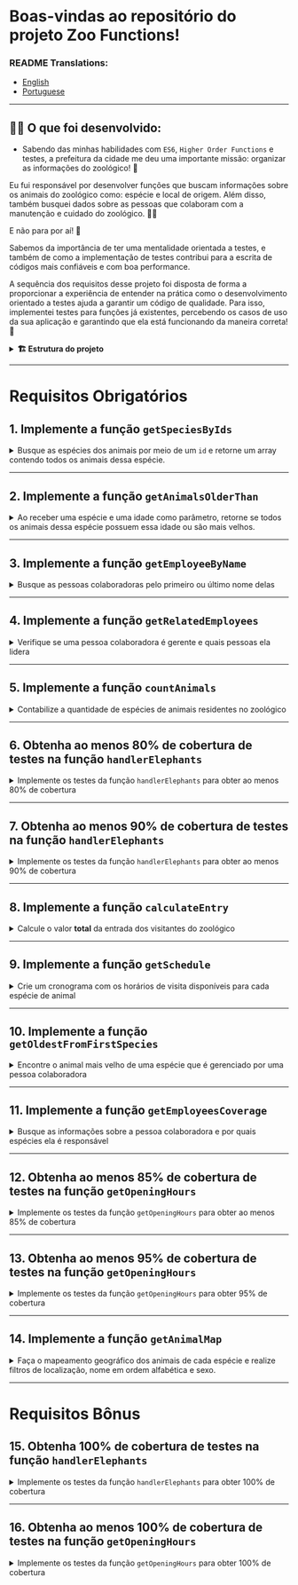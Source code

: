 
# Boas-vindas ao repositório do projeto Zoo Functions!

### README Translations:
* [English](/README.en.md)
* [Portuguese](/README.md)

---

## 👨‍💻 O que foi desenvolvido:

  -  Sabendo das minhas habilidades com `ES6`, `Higher Order Functions` e testes, a prefeitura da cidade me deu uma importante missão: organizar as informações do zoológico! 🐘
  
  Eu fui responsável por desenvolver funções que buscam informações sobre os animais do zoológico como: espécie e local de origem. Além disso, também busquei dados sobre as pessoas que colaboram com a manutenção e cuidado do zoológico. 🧑‍🌾

  E não para por aí! 🤩

  Sabemos da importância de ter uma mentalidade orientada a testes, e também de como a implementação de testes contribui para a escrita de códigos mais confiáveis e com boa performance. 
  
  A sequência dos requisitos desse projeto foi disposta de forma a proporcionar a experiência de entender na prática como o desenvolvimento orientado a testes ajuda a garantir um código de qualidade. Para isso, implementei testes para funções já existentes, percebendo os casos de uso da sua aplicação e garantindo que ela está funcionando da maneira correta! 🚀 

<details>
<summary><strong>🏗  Estrutura do projeto </strong></summary><br />

Na pasta raiz do projeto, temos as pastas `src`, `test`, `evaluator` e `data`.

A pasta `src` é composta por arquivos referentes a cada uma das funções que implementadas, a pasta `data` contém o arquivo `zoo_data.js`, que armazena os dados utilizados para retornar as informações sobre o zoológico.

Este projeto possui também alguns requisitos para a implementação de testes. A pasta `test`, contém os arquivos em que foram implementados os testes unitários correspondentes a cada função, o nome do arquivo é o nome da função alvo acrescido do sufixo `.test.js`.

**Por exemplo:** o arquivo `src/getOpeningHours.js` conterá a implementação da função `getOpeningHours` e o arquivo `test/getOpeningHours.test.js` contem os testes que desenvolvi referentes a ela.

A pasta `evaluator` possui os testes automatizados que avaliam o projeto.

<details>
  <summary>
    O arquivo <code>zoo_data.js</code> contém um <strong>objeto</strong> no seguinte formato:
  </summary> <br />

```javascript
{
	species: [
    {
      id: lionId,
      name: 'lions',
      popularity: 4,
      location: 'NE',
      availability: ['Tuesday', 'Thursday', 'Saturday', 'Sunday'],
      residents: [
        {
          name: 'Zena',
          sex: 'female',
          age: 12,
        }
      ],
    }
  ],
  employees: [
    {
      id: 'c5b83cb3-a451-49e2-ac45-ff3f54fbe7e1',
      firstName: 'Nigel',
      lastName: 'Nelson',
      managers: [burlId, olaId],
      responsibleFor: [lionId, tigersId],
    }
  ],
  hours: {
    Tuesday: { open: 8, close: 6 },
    Wednesday: { open: 8, close: 6 },
    Thursday: { open: 10, close: 8 },
    Friday: { open: 10, close: 8 },
    Saturday: { open: 8, close: 10 },
    Sunday: { open: 8, close: 8 },
    Monday: { open: 0, close: 0 },
  },
  prices: {
    adult: 49.99,
    senior: 24.99,
    child: 20.99,
  },
}
```

<details>
  <summary>
  O array <code>species</code> guarda as informações de cada espécie do zoológico
  </summary> <br />

  | Chave | Descrição |
  | ------------ | ----------|
  | `id`         | é o identificador da espécie |
  | `name`       | é o nome da espécie, por exemplo, `lions` |
  | `popularity` | é o popularidade daquela espécie |
  | `location`   | é a região que a espécie do animal veio, pode ter os seguintes valores: <br> - `NE`: nordeste; <br> - `NW`: noroeste; <br> - `SE`: sudeste; <br> - `SW`: sudoeste. |
  | `availability` | é a disponibilidade de visitação dos animais dessa espécie |
  | `residents`    | são as informações dos animais daquela espécie que residem no zoológico, onde: <br> - `name`: é o nome do animal, por exemplo `'Zena'`; <br> - `sex`: é o sexo do animal, por exemplo: `'female'` (fêmea); <br> - `age`: é a idade do animal. |

</details>

<details>
  <summary>
  O array <code>employees</code> é onde ficam as informações de cada pessoa colaboradora
  </summary> <br />

  | Chave | Descrição |
  | ----------- | ------ |
  | `id`        | é o identificador dessa pessoa |
  | `firstName` | é o primeiro nome dessa pessoa |
  | `lastName` | é o último nome dessa pessoa |
  | `managers` | são os `ids` das lideranças dessa pessoa |
  | `responsibleFor` | são os `ids` das espécies que essa pessoa é responsável |

</details>

<details>
  <summary>
  O objeto <code>hours</code> guarda as informações sobre o horários de funcionamento do zoológico
  </summary> <br />

  | Chave | Descrição|
  | ------ | ------ |
  | `Tuesday`<br> `Wednesday`<br> `Thursday`<br> `Friday`<br> `Saturday`<br> `Sunday`<br> `Monday` | são os dias da semana: <br> - `open`: é o horário que o zoológico abre; <br> - `close`: é o horário que o zoológico fecha. |

</details>

<details>
  <summary>
    O objeto <code>prices</code> é responsável por guardar as informações sobre o valor da entrada do zoológico
  </summary> <br />

  | Chave | Descrição |
  | -------- | ------ |
  | `adult`  | é o preço para adultos |
  | `senior` | é o preço para idosos |
  | `child`  | é o preço para crianças |

</details>

</details>

<br />
	
</details>

---

# Requisitos Obrigatórios

## 1. Implemente a função `getSpeciesByIds`

<details>
  <summary>
  Busque as espécies dos animais por meio de um <code>id</code> e retorne um array contendo todos os animais dessa espécie.
  </summary> <br />

- Faça com que a função `getSpeciesByIds` possa receber vários parâmetros;

- Retorne um array vazio se a função não receber um `id`;

- Retorne as seguintes informações do arquivo `data`:

  - Se a função receber apenas um `id`, retorne a espécie do animal referente a este `id`;

  - Se a função receber vários `ids`, retorne todas as espécies referente a esses `ids`.

**O que será testado:**

- Caso receba nenhum parâmetro, é necessário retornar um array vazio;

- Ao receber como parâmetro um único `id`, retorna um array com a espécie referente a esse `id`;

- Ao receber mais de um `id`, retorna um array com as espécies referentes aos `ids`.

</details>

---

## 2. Implemente a função `getAnimalsOlderThan`

<details>
  <summary>
  Ao receber uma espécie e uma idade como parâmetro, retorne se todos os animais dessa espécie possuem essa idade ou são mais velhos.
  </summary> <br />

- Verifique se todos os animais da espécie passada como parâmetro possuem a idade mínima:
  - Os animais devem ter essa idade ou serem mais velhos.

- Retorne um valor booleano.

**O que será testado:**

- Ao passar o nome de uma espécie e uma idade, testa se todos os animais desta espécie possuem a idade mínima especificada.

</details>

---

## 3. Implemente a função `getEmployeeByName`

<details>
  <summary>
    Busque as pessoas colaboradoras pelo primeiro ou último nome delas
  </summary> <br />

- Retorne um objeto vazio caso a função não receba parâmetros;

- Retorne as informações da pessoa colaboradora caso o parâmetro seja igual ao nome **ou** igual ao último nome no seguinte formato:

```javascript
  {
    id: 'c5b83cb3-a451-49e2-ac45-ff3f54fbe7e1',
    firstName: 'Nigel',
    lastName: 'Nelson',
    managers: ['0e7b460e-acf4-4e17-bcb3-ee472265db83', 'fdb2543b-5662-46a7-badc-93d960fdc0a8'],
    responsibleFor: ['0938aa23-f153-4937-9f88-4858b24d6bce', 'e8481c1d-42ea-4610-8e11-1752cfc05a46'],
  }
```

**O que será testado:**

- Sem parâmetros, deve retornar um objeto vazio;

- Quando informado o primeiro nome da pessoa colaboradora, deve retornar o objeto da pessoa colaboradora;

- Quando informado o último nome da pessoa colaboradora, deve retornar o objeto da pessoa colaboradora;
	

</details>

---

## 4. Implemente a função `getRelatedEmployees`

<details>
  <summary>
    Verifique se uma pessoa colaboradora é gerente e quais pessoas ela lidera
  </summary> <br />

Considerando a boa prática de dividir o código em partes menores, o arquivo terá duas funções:

1. `isManager` que será responsável por verificar se uma pessoa colaboradora é gerente:
    - Retorne `true` se o `id` passado for de uma pessoa gerente;
    - Retorne `false` se o `id` passado não for de uma pessoa gerente.

2. `getRelatedEmployees` que retorna as pessoas lideradas pela gerência:
      - Utilize a função `isManager` para verificar se a pessoa é gerente ou não e faça as seguintes verificações:

        - Caso a pessoa seja gerente, retorne um array contendo nome e sobrenome das pessoas colaboradoras gerenciadas por essa pessoa.

        Exemplo de output:

        ```javascript

        [ 'Burl Bethea', 'Ola Orloff', 'Emery Elser' ];

        ```

        - Caso a pessoa não seja gerente, dispare um erro com a mensagem: **'O id inserido não é de uma pessoa colaboradora gerente!'**.
  
        Para lançar o erro, você vai utilizar a função construtora **Error** da biblioteca padrão do JavaScript.

        Exemplo:

        ```javascript

        throw  new  Error('O id inserido não é de uma pessoa colaboradora gerente!');

        ```

        Você pode ler mais sobre a [função construtora **Error**, neste link.](https://developer.mozilla.org/pt-BR/docs/Web/JavaScript/Reference/Global_Objects/Error)

  **O que será testado:**

  - Retorna `true` se o `id` passado for de uma pessoa gerente;

  - Retorna `false` se o `id` passado não for de uma pessoa gerente;

  - Se o `id` passado for da pessoa gerente, retorna um array contendo nome e sobrenome das pessoas colaboradoras que ela é responsável;

  - Se o `id` passado **não** for da pessoa gerente, dispara um erro com a mensagem: `'O id inserido não é de uma pessoa colaboradora gerente!'`.

</details>

---

## 5. Implemente a função `countAnimals`

<details>
  <summary>
    Contabilize a quantidade de espécies de animais residentes no zoológico
  </summary> <br />

A função `countAnimals` é responsável por contar a quantidade e animais que residem no zoológico.
  
- Retorne a quantidade de animais residentes por espécie, caso a função não receba parâmetro. O retorno deverá ser um objeto cujo o nome de cada espécie é a chave e o total de animais (residentes) dessa espécie é o valor. Por exemplo:

```javascript
  {
    lions: 4,
    // [...]
  }
```

- Retorne a quantidade de animais residentes no zoológico da espécie passada por parâmetro. Por exemplo:

  - ao receber o argumento `{ specie: 'penguins' }`, retorna apenas a quantidade (número) de pinguins que residem no zoológico;

  - ao passar o argumento `{ specie: 'giraffes', sex: 'female' }`, retorna apenas a quantidade (número) de girafas fêmeas que residem no zoológico.

**O que será testado:**

- Sem parâmetros, retorna todas as espécies e a quantidade de residentes de cada uma;

- Recebendo como parâmetro um objeto com a chave `specie`, retorna a quantidade de animais daquela espécie;

- Recebendo como parâmetro um objeto com a chave `specie` e `sex`, retorna a quantidade de animais daquela espécie, no sexo selecionado.

</details>

---

## 6. Obtenha ao menos 80% de cobertura de testes na função `handlerElephants`

<details>
  <summary>
    Implemente os testes da função <code>handlerElephants</code> para obter ao menos 80% de cobertura
  </summary> <br />

Essa função retorna informações referentes aos elefantes conforme o argumento passado:

| Argumento | Informação |
| --------- | ---------- |
| `count` | retorna a quantidade de elefantes |
| `names` | retorna um array com a relação dos nomes de todos os elefantes |
| `averageAge` | retorna a média de idade dos elefantes |
| `location` | retorna a localização dos elefantes dentro do Zoológico |
| `popularity` | retorna a popularidade dos elefantes |
| `availability` | retorna um array com a relação de dias em que é possível visitar os elefantes |

> **De olho na dica 👀:** Antes de começar a escrever os testes, leia a função `handlerElephants` e procure entendê-la linha a linha

- Implemente os testes nos arquivos da pasta `test` que está na raiz do projeto;

- A função `handlerElephants` já está implementada, sendo necessário apenas criar os testes;

- A função é case sensitive;

- Use o comando `npm test handlerElephants` para verificar se seus testes estão passando;

- Use o comando `npm run test:coverage` para testar a cobertura.

**A cobertura irá checar apenas as funções destacadas e não toda a aplicação!**

⚠️ **Atenção:** não altere a estrutura já implementada nos arquivos de testes, apenas adicione os testes dentro do bloco `describe`.

<details>
  <summary>
    💡 <strong> Dicas do que você pode testar:</strong>
  </summary> <br />

⚠️ **Atenção:** Os tópicos abaixo são apenas sugestões, sinta-se livre para testar o que achar necessário desde que a cobertura da função atinja ao menos 80%

- Para o argumento `count` deve retornar o número inteiro `4`;

- Para o argumento `names` deve retornar um array de nomes que possui o nome `Jefferson`;

- Para o argumento `averageAge` deve retornar um número próximo a `10.5`;

</details>

</details>

---

## 7. Obtenha ao menos 90% de cobertura de testes na função `handlerElephants`

<details>
  <summary>
    Implemente os testes da função <code>handlerElephants</code> para obter ao menos 90% de cobertura
  </summary> <br />

Essa função retorna informações referentes aos elefantes conforme o argumento passado:

| Argumento | Informação |
| --------- | ---------- |
| `count` | retorna a quantidade de elefantes |
| `names` | retorna um array com a relação dos nomes de todos os elefantes |
| `averageAge` | retorna a média de idade dos elefantes |
| `location` | retorna a localização dos elefantes dentro do Zoológico |
| `popularity` | retorna a popularidade dos elefantes |
| `availability` | retorna um array com a relação de dias em que é possível visitar os elefantes |

- A função é case sensitive;

- Use o comando `npm test handlerElephants` para verificar se seus testes estão passando;

- Use o comando `npm run test:coverage` para testar a cobertura.

⚠️ **Atenção:** não altere a estrutura já implementada nos arquivos de testes, apenas adicione os testes dentro do bloco `describe`.

<details>
  <summary>
    💡 <strong> Dicas do que você pode testar:</strong>
  </summary> <br />

⚠️ **Atenção:** Os tópicos abaixo são apenas sugestões, sinta-se livre para testar o que achar necessário desde que a cobertura da função atinja ao menos 90%.

- Para o argumento `count` deve retornar o número inteiro `4`;

- Para o argumento `names` deve retornar um array de nomes que possui o nome `Jefferson`;

- Para o argumento `averageAge` deve retornar um número próximo a `10.5`;

- Para o argumento `location` deve retornar a string `NW`;

- Para o argumento `popularity` deve retornar um número igual ou maior a 5;

- Para o argumento `availability` deve retornar um array de dias da semana que não contém `Monday`;

- Não passando argumentos a função deve retornar `undefined`;

</details>

</details>

---

## 8. Implemente a função `calculateEntry`

<details>
  <summary>
    Calcule o valor <strong>total</strong> da entrada dos visitantes do zoológico
  </summary> <br />

O valor das entradas do zoológico é calculado a partir da faixa etária, onde:

  - `child`: são pessoas **menores** de 18 anos;

  - `adult`: são pessoas com idade **maior ou igual** a 18 anos **e menor** que 50 anos;

  - `senior`: são pessoas com idade **maior ou igual** a 50 anos.

Considerando a boa prática de dividir o código em partes menores, o arquivo terá duas funções, chamadas de `countEntrants` e `calculateEntry`. 

As duas funções recebem um array no seguinte formato:

```javascript
const entrants = [
	{ name:  'Lara Carvalho', age:  5 },
	{ name:  'Frederico Moreira', age:  5 },
	{ name:  'Pedro Henrique Carvalho', age:  5 },
	{ name:  'Maria Costa', age:  18 },
	{ name:  'Núbia Souza', age:  18 },
	{ name:  'Carlos Nogueira', age:  50 },
];
```

1. `countEntrants` será responsável por calcular a quantidade de visitantes por faixa etária: 

  Ela recebe um array e deve retornar um **objeto**. Para isso:

  - Realize a soma da quantidade de visitantes por faixa etária;

  - Retorne um objeto em um formato como esse: `{ child: 3, adult: 2, senior: 1 }`.

2. `calculateEntry` será responsável por somar o valor da entrada das pessoas no zoológico:

  Ela recebe um array e deve retornar a soma **total** dos valores do ingresso. Para isso:

  - Retorne `0` se nenhum parâmetro for passado ou seja um array vazio;

  - Utilize a função `countEntrants` para ter a quantidade total de pessoas por faixa etária;

  - Realize a soma dos valores dos ingressos por faixa etária. Seu retorno deve ser parecido com esse: `187.94`.

> **De olho na dica 👀:** O valor a ser cobrado pela faixa de idades também consta no arquivo de dados.

**Exemplo de uso da função `calculateEntry`:**

```javascript
calculateEntry(entrants);
```

**Saída:**

```javascript
187.94
```

**O que será testado:**

Na função `countEntrants`:

  - Ao receber um array de visitantes, retorna um objeto com a contagem.

Na função `calculateEntry`:

  - Retorna 0 se nenhum argumento for passado;

  - Retorna 0 se um objeto vazio for passado;

  - Ao receber um array de pessoas com 3 crianças, 2 pessoas adultas e 1 pessoa mais velha retorna o valor correto;

  - Ao receber um array com 1 pessoa adulta retorna o valor correto;

  - Ao receber um array com 1 pessoa mais velha retorna o valor correto;

  - Ao receber um array com 1 criança retorna o valor correto;

  - Ao receber um array com 1 criança e 1 pessoa mais velha retorna o valor correto.

</details>

---

## 9. Implemente a função `getSchedule`

<details>
  <summary>
    Crie um cronograma com os horários de visita disponíveis para cada espécie de animal
  </summary> <br />

As informações dos horários dos animais devem ser disponibilizadas em uma consulta para as pessoas que estão visitando o zoológico, que podem querer ter acesso ao cronograma da semana, de um dia ou de um animal específico.

- Retorne um array com os dias da semana em que um animal está disponível para visitação caso o parâmetro da função seja um animal. Por exemplo: `[ 'Tuesday', 'Thursday', 'Saturday', 'Sunday' ]`;

- Retorne todos os horários disponíveis para cada dia da semana caso a função:

  - não receba parâmetro;

  - o parâmetro passado para a função não seja um animal ou um dia;

  Para isso:

  - Crie um objeto e adicione todos os dias da semana como chave;

  - Os valores de cada dia da semana deve ser um objeto, possuindo as chaves `officeHour` e `exhibition`:

    - `officeHour` deve possuir o texto com o horário que o zoológico abre e fecha naquele dia da semana;

    - `exhibition` deve possuir um array com o nome de todos os animais disponíveis para visitação naquele dia da semana.

<details>
  <summary>
    O retorno deve ser parecido com esse:
  </summary> <br />

  ```javascript
  {
    Tuesday: { // Dia da semana
      officeHour: 'Open from 8am until 6pm', // n
      exhibition: [ 'lions', 'tigers', 'bears', 'penguins', 'elephants', 'giraffes' ],
    },
    Wednesday: {
      officeHour: 'Open from 8am until 6pm',
      exhibition: [ 'tigers', 'bears', 'penguins', 'otters', 'frogs', 'giraffes' ],
    },
    // [...]
  }
  ```

</details>

- Retorne os animais disponíveis no dia, caso o parâmetro da função seja apenas um dia da semana;

> **De olho na dica 👀:** Quebre o problema em funções menores para que fique mais simples de administrar a responsabilidade de cada uma delas.

**O que será testado:**

- Se o nome de um animal for passado, deverá retornar um array com os dias em que ele estará em exibição;

- Sem parâmetros, retorna os horários para cada dia e quais animais estarão disponíveis;

- Com parâmetros que não sejam nem um animal e nem um dia, retorna os horários para cada dia e quais animais estarão disponíveis;

- Se um único dia for passado, retorna os horários para aquele dia e quais animais estarão disponíveis.


</details>

---

## 10. Implemente a função `getOldestFromFirstSpecies`

<details>
  <summary>
    Encontre o animal mais velho de uma espécie que é gerenciado por uma pessoa colaboradora
  </summary> <br />

A função recebe um parâmetro `id` referente à pessoa colaboradora e a partir desse `id`:

- Encontre a pessoa colaboradora que possui o `id` passado por parâmetro;

- Encontre a **primeira** espécie de animal que a pessoa colaboradora é responsável;

- Encontre o animal mais velho daquela espécie;

- Retorne um array com as informações do animal mais velho daquela espécie.

**O que será testado:**

- Passado o id de uma pessoa colaboradora, encontra a primeira espécie de animal gerenciado por essa pessoa, e retorna um array com nome, sexo e idade do animal mais velho dessa espécie.

</details>

---

## 11. Implemente a função `getEmployeesCoverage`

<details>
  <summary>
    Busque as informações sobre a pessoa colaboradora e por quais espécies ela é responsável
  </summary> <br />

A função vai receber um objeto como parâmetro que vai determinar o seu comportamento, sendo:

  - `name`: o nome **ou** sobrenome da pessoa a ser buscada;

  -  `id`: o id da pessoa a ser buscada.

E deve retornar um objeto no seguinte formato:

```javascript
{
	id: "4b40a139-d4dc-4f09-822d-ec25e819a5ad", // id da pessoa
	fullName: "Sharonda Spry", // nome completo: firstName + lastName
	species: [ "otters", "frogs" ], // espécies as quais a pessoa é responsável
	locations: [ "SE", "SW" ], // Um array contendo todas as localizações das espécies
}
```

Para isso:

  - Retorne as informações da pessoa correspondente ao receber um objeto com a propriedade `name`:
    - a propriedade `name` pode possuir como valor o primeiro ou último nome da pessoa colaboradora, portanto garanta que seu código funciona das duas maneiras. 

  - Retorne as informações da pessoa correspondente ao receber um objeto com a propriedade `id`;

  - Retorne um array com as informações de **todas** as pessoas colaboradoras caso a função não receba parâmetro;

  - Lance um erro caso o `id` seja inválido.


**Exemplos de uso da função `getEmployeesCoverage`:**

  <details>
    <summary>
      Caso o parâmetro seja um objeto com nome e id, retorne as informações da pessoa colaboradora 
    </summary> <br />

**ENTRADA:**

```javascript
getEmployeesCoverage({ name:  'Sharonda' }); // name recebe o primeiro nome como parâmetro ou
getEmployeesCoverage({ name:  'Spry' }); // name recebe o último nome como parâmetro ou
getEmployeesCoverage({ id:  '4b40a139-d4dc-4f09-822d-ec25e819a5ad' }); // recebe um id como parâmetro
```

**SAÍDA:**

```json
{
	"id": "4b40a139-d4dc-4f09-822d-ec25e819a5ad",
	"fullName": "Sharonda Spry",
	"species": [ "otters", "frogs" ],
	"locations": [ "SE", "SW" ]
}
```

</details>

  <details>
    <summary>
      Caso a função não receba parâmetros, retorne um array com a informação de <strong>todas</strong> as pessoas colaboradoras
    </summary> <br />

**ENTRADA:**

```javascript
getEmployeesCoverage();
```

**SAÍDA:**

```javascript
[
	{
		"id":  "c5b83cb3-a451-49e2-ac45-ff3f54fbe7e1",
		"fullName":  "Nigel Nelson",
		"species": [ "lions", "tigers" ],
		"locations": [ "NE", "NW" ],
	},
	{
		"id":  "0e7b460e-acf4-4e17-bcb3-ee472265db83",
		"fullName":  "Burl Bethea",
		"species": [ "lions", "tigers", "bears", "penguins" ],
		"locations": [ "NE", "NW", "NW", "SE" ],
	},
	{
		"id":  "fdb2543b-5662-46a7-badc-93d960fdc0a8",
		"fullName":  "Ola Orloff",
		"species": [ "otters", "frogs", "snakes", "elephants" ],
		"locations": [ "SE", "SW", "SW", "NW" ],
	},
	//[...]
];
```

</details>

<details>
  <summary>
    Caso nenhuma pessoa seja encontrada com o nome, sobrenome ou id, lance um erro
  </summary> <br />

Caso nenhuma pessoa seja encontrada com o nome, sobrenome ou id, deverá ser lançado um erro gerado com a função construtora **Error** da biblioteca padrão do JavaScript com a mensagem **"Informações inválidas"**. Exemplo:

```javascript
throw new Error('Informações inválidas');
```

Você pode ler mais sobre a [função construtora **Error**, neste link.](https://developer.mozilla.org/pt-BR/docs/Web/JavaScript/Reference/Global_Objects/Error)

</details> 

<br />

> **De olho na dica 👀:** Crie funções que dividam as tarefas em partes menores. Por exemplo, você pode criar uma função `getSpecies` encarregada somente por buscar o nome das espécies que a pessoa é responsável.

**O que será testado:**

- Se o objeto de opções tiver a propriedade `name`, retorna somente a pessoa correspondente;

- A propriedade name do objeto de opções também funciona usando o segundo nome;

- Se o objeto de opções tiver a propriedade `id`, retorna somente a pessoa correspondente;

- Sem parâmetros, retorna uma lista com a cobertura de todas as pessoas colaboradoras;

- Caso não haja nenhuma pessoa com o `name` ou `id` especificados deverá ser lançado um `error`.

</details>

---

## 12. Obtenha ao menos 85% de cobertura de testes na função `getOpeningHours`

<details>
  <summary>
    Implemente os testes da função <code>getOpeningHours</code> para obter ao menos 85% de cobertura
  </summary> <br />

Esta função recebe como argumentos um dia da semana e um horário, e retorna uma mensagem informando se o zoológico está aberto ou não naquela data e hora.

> **De olho na dica 👀:** Antes de começar a escrever os testes, leia a função `getOpeningHours` e procure entendê-la linha a linha.

- Implemente os testes nos arquivos da pasta `test` que está na raiz do projeto;

- A função `getOpeningHours` já está implementada, sendo necessário apenas criar os testes;

- Use o comando `npm test getOpeningHours` para verificar se seus testes estão passando;

- Use o comando `npm run test:coverage` para testar a cobertura;

- O nome do dia da semana passado como argumento tem que ser em inglês;

- O horário precisa ter a seguinte formatação `'XX:XX-XM'`;

- As horas serão validadas na nomenclatura `'AM'` e `'PM'`;

- A função não faz diferenciação entre maiúsculas e minúsculas;

**A cobertura irá checar apenas as funções destacadas e não toda a aplicação!**

⚠️ **Atenção:** não altere a estrutura já implementada nos arquivos de testes, apenas adicione os testes dentro do bloco `describe`.

<details>
  <summary>
    💡 <strong> Dicas do que você pode testar:</strong>
  </summary> <br />

⚠️ **Atenção:** Os tópicos abaixo são apenas sugestões, sinta-se livre para testar o que achar necessário desde que a cobertura da função atinja ao menos 85%.

- Teste não passando argumentos. Deverá retornar o objeto:

```javascript
{
	Tuesday: { open: 8, close: 6 },
	Wednesday: { open: 8, close: 6 },
	Thursday: { open: 10, close: 8 },
	Friday: { open: 10, close: 8 },
	Saturday: { open: 8, close: 10 },
	Sunday: { open: 8, close: 8 },
	Monday: { open: 0, close: 0 },
}
```

- Para os argumentos `Monday` e `09:00-AM` deve retornar a string `'The zoo is closed'` (Já que o Zoo está sempre fechado na segunda);

- Para os argumentos `Tuesday` e `09:00-AM` deve retornar a string `'The zoo is open'`;

- Para os argumentos `Wednesday` e `09:00-PM` deve retornar a string `'The zoo is closed'`;

</details>

</details>

---

## 13. Obtenha ao menos 95% de cobertura de testes na função `getOpeningHours`

<details>
  <summary>
    Implemente os testes da função <code>getOpeningHours</code> para obter 95% de cobertura
  </summary> <br />

  Esta função recebe como argumentos um dia da semana e um horário, e retorna uma mensagem informando se o zoológico está aberto ou não naquela data e hora.

- Use o comando `npm test getOpeningHours` para verificar se seus testes estão passando;

- Use o comando `npm run test:coverage` para testar a cobertura;

- O nome do dia da semana passado como argumento tem que ser em inglês;

- O horário precisa ter a seguinte formatação `'XX:XX-XM'`;

- As horas serão validadas na nomenclatura `'AM'` e `'PM'`;

- A função não faz diferenciação entre maiúsculas e minúsculas.

⚠️ **Atenção:** não altere a estrutura já implementada nos arquivos de testes, apenas adicione os testes dentro do bloco `describe`.

<details>
  <summary>
    💡 <strong> Dicas do que você pode testar:</strong>
  </summary> <br />

⚠️ **Atenção:** Os tópicos abaixo são apenas sugestões, sinta-se livre para testar o que achar necessário desde que a cobertura da função atinja ao menos 95%.

- Teste não passando argumentos. Deverá retornar o objeto:

```javascript
{
	Tuesday: { open: 8, close: 6 },
	Wednesday: { open: 8, close: 6 },
	Thursday: { open: 10, close: 8 },
	Friday: { open: 10, close: 8 },
	Saturday: { open: 8, close: 10 },
	Sunday: { open: 8, close: 8 },
	Monday: { open: 0, close: 0 },
}
```

- Para os argumentos `Monday` e `09:00-AM` deve retornar a string `'The zoo is closed'` (Já que o Zoo está sempre fechado na segunda);

- Para os argumentos `Tuesday` e `09:00-AM` deve retornar a string `'The zoo is open'`;

- Para os argumentos `Wednesday` e `09:00-PM` deve retornar a string `'The zoo is closed'`;

- Para os argumentos `Thu` e `09:00-AM` deve lançar uma exceção com a mensagem: `'The day must be valid. Example: Monday'`

- Para os argumentos `Friday` e `09:00-ZM` deve lançar uma exceção com a mensagem: `'The abbreviation must be \'AM\' or \'PM\''`;

- Para os argumentos `Saturday` e `C9:00-AM` deve lançar uma exceção com a mensagem: `'The hour should represent a number'`;

- Para os argumentos `Sunday` e `09:c0-AM` deve lançar uma exceção com a mensagem: `'The minutes should represent a number'`;

</details>

</details>

---

## 14. Implemente a função `getAnimalMap`

<details>
  <summary>
    Faça o mapeamento geográfico dos animais de cada espécie e realize filtros de localização, nome em ordem alfabética e sexo.
  </summary> <br />

  A função `getAnimalMap` é responsável por categorizar os animais por localização, além de filtrá-los por região, nome e sexo a partir de um parâmetro. A estrutura do retorno da função é baseada na localização das espécies:

```javascript
  {
    NE: [ /* dados aqui */],
    NW: [/* dados aqui */],
    SE: [/* dados aqui */],
    SW: [/* dados aqui */],
  }
```
  
   Os parâmetros da função podem ser:

   <details>
     <summary>
      <code>includeNames: true</code>, que retorna o nome dos animais no seguinte formato:
     </summary> <br />

```javascript
  NE: [
    { lions: ['Zena', 'Maxwell', 'Faustino', 'Dee'] },
    { giraffes: ['Gracia', 'Antone', 'Vicky', 'Clay', 'Arron', 'Bernard'] },
  ],
  // [...]
```
   </details>

<details>
  <summary>
    <code>sorted: true</code> que retorna o nome dos animais por ordem alfabética no seguinte formato:
  </summary> <br />

  ```javascript
  NE: [
    { lions: ['Dee', 'Faustino', 'Maxwell', 'Zena'] },
    { giraffes: ['Antone', 'Arron', 'Bernard', 'Clay', 'Gracia', 'Vicky'] },
  ],
  // [...]
```
</details>

<details>
  <summary>
    <code>sex: male</code> ou <code>sex: female</code> retorna o <strong>nome</strong> dos animais que são machos ou fêmeas no seguinte formato:
  </summary><br />

```javascript
  NE: [
    { lions: ['Zena', 'Dee'] },
    { giraffes: ['Gracia', 'Vicky'] },
  ],
  // [...]
```

⚠️ **Atenção:** Se o parâmetro for `{ sex: male }`, retorne apenas o nome dos animais machos e se o parâmetro for `{ sex: female }` retorne apenas o nome dos animais fêmeas.

</details>

<details>
  <summary>
  Caso a função não receba parâmetro, as espécies dos animais devem ser categorizadas por localização e deve retornar um objeto no seguinte formato:
  </summary> <br />

  ```javascript
  {
    NE: ['lions', 'giraffes'],
    NW: ['tigers', 'bears', 'elephants'],
    SE: ['penguins', 'otters'],
    SW: ['frogs', 'snakes'],
  }
  ```

</details>

Para isso:

  - Retorne a espécie de todos os animais categorizados por localização caso a função:

    - não receba parâmetro;

    - não receba o parâmetro `{includesName: true}` e receba apenas o parâmetro `{sex: female}`;

    - não receba o parâmetro `{includesName: true}` e receba apenas o parâmetro `{sex: female, sorted: true}`.

  - Retorne a espécie e o nome dos animais caso a função receba apenas o parâmetro `{includesName: true}`;

  - Retorne a espécie e o nome dos animais em ordem alfabética caso a função receba o parâmetro `{includesName: true, sorted: true}`;

  - Retorne a espécie e o nome dos animais filtrado por sexo:

    - Retorne a espécie e o nome dos animais fêmeas, caso o parâmetro da função seja `{includesName: true, sex: female}`;

    - Retorne a espécie e o nome dos animais machos, caso o parâmetro da função seja `{includesName: true, sex: male}`;

  - Retorne a espécie e o nome dos animais filtrado por sexo e por ordem alfabética:

    - Retorne a espécie e o nome dos animais fêmeas em ordem alfabética, caso o parâmetro da função seja `{includesName: true, sex: female, sorted: true}`;

    - Retorne a espécie e o nome dos animais machos em ordem alfabética, caso o parâmetro da função seja `{includesName: true, sex: male, sorted: true}`;
  
> **De olho na dica 👀:** Você não precisa diferenciar os filtros de sexo entre `female` ou `male`, apenas por `sex`.

**O que será testado:**

- Sem parâmetros, retorna animais categorizados por localização;

- Sem a opção `includeNames` especificada, retorna animais categorizados por localização;

- Com a opção `includeNames: true` especificada, retorna nomes de animais;

- Com a opção `sorted: true` especificada, retorna nomes de animais ordenados;

- Com a opção `sex: 'female'` ou `sex: 'male'` especificada, retorna somente nomes de animais macho/fêmea;

- Com a opção `sex: 'female'` ou `sex: 'male'` especificada e a opção `sorted: true` especificada, retorna somente nomes de animais macho/fêmea com os nomes dos animais ordenados;

</details>

---

# Requisitos Bônus

## 15. Obtenha 100% de cobertura de testes na função `handlerElephants`

<details>
  <summary>
    Implemente os testes da função <code>handlerElephants</code> para obter 100% de cobertura
  </summary> <br />

Essa função retorna informações referentes aos elefantes conforme o argumento passado:

| Argumento | Informação |
| --------- | ---------- |
| `count` | retorna a quantidade de elefantes |
| `names` | retorna um array com a relação dos nomes de todos os elefantes |
| `averageAge` | retorna a média de idade dos elefantes |
| `location` | retorna a localização dos elefantes dentro do Zoológico |
| `popularity` | retorna a popularidade dos elefantes |
| `availability` | retorna um array com a relação de dias em que é possível visitar os elefantes |

- A função é case sensitive;

- Use o comando `npm test handlerElephants` para verificar se seus testes estão passando;

- Use o comando `npm run test:coverage` para testar a cobertura.

⚠️ **Atenção:** não altere a estrutura já implementada nos arquivos de testes, apenas adicione os testes dentro do bloco `describe`.

<details>
  <summary>
    💡 <strong> Dicas do que você pode testar:</strong>
  </summary> <br />

⚠️ **Atenção:** Os tópicos abaixo são apenas sugestões, sinta-se livre para testar o que achar necessário desde que a cobertura da função atinja 100%.

- Para o argumento `count` deve retornar o número inteiro `4`;

- Para o argumento `names` deve retornar um array de nomes que possui o nome `Jefferson`;

- Para o argumento `averageAge` deve retornar um número próximo a `10.5`;

- Para o argumento `location` deve retornar a string `NW`;

- Para o argumento `popularity` deve retornar um número igual ou maior a 5;

- Para o argumento `availability` deve retornar um array de dias da semana que não contém `Monday`;

- Não passando argumentos a função deve retornar `undefined`;

- Passando por argumento um objeto vazio (`{}`) deve retornar a string `'Parâmetro inválido, é necessário uma string'`;

- Passada uma string que não contempla uma funcionalidade deve retornar `null`.

</details>
</details>

---

## 16. Obtenha ao menos 100% de cobertura de testes na função `getOpeningHours`

<details>
  <summary>
    Implemente os testes da função <code>getOpeningHours</code> para obter 100% de cobertura
  </summary> <br />

  Esta função recebe como argumentos um dia da semana e um horário, e retorna uma mensagem informando se o zoológico está aberto ou não naquela data e hora.

- Use o comando `npm test getOpeningHours` para verificar se seus testes estão passando;

- Use o comando `npm run test:coverage` para testar a cobertura;

- O nome do dia da semana passado como argumento tem que ser em inglês;

- O horário precisa ter a seguinte formatação `'XX:XX-XM'`;

- As horas serão validadas na nomenclatura `'AM'` e `'PM'`;

- A função não faz diferenciação entre maiúsculas e minúsculas.

⚠️ **Atenção:** não altere a estrutura já implementada nos arquivos de testes, apenas adicione os testes dentro do bloco `describe`.


  <details>
  <summary>
    💡 <strong> Dicas do que você pode testar:</strong>
  </summary> <br />

⚠️ **Atenção:** Os tópicos abaixo são apenas sugestões, sinta-se livre para testar o que achar necessário desde que a cobertura da função atinja ao menos 100%.

- Teste não passando argumentos. Deverá retornar o objeto:

```javascript
{
	Tuesday: { open: 8, close: 6 },
	Wednesday: { open: 8, close: 6 },
	Thursday: { open: 10, close: 8 },
	Friday: { open: 10, close: 8 },
	Saturday: { open: 8, close: 10 },
	Sunday: { open: 8, close: 8 },
	Monday: { open: 0, close: 0 },
}
```

- Para os argumentos `Monday` e `09:00-AM` deve retornar a string `'The zoo is closed'` (Já que o Zoo está sempre fechado na segunda);

- Para os argumentos `Tuesday` e `09:00-AM` deve retornar a string `'The zoo is open'`;

- Para os argumentos `Wednesday` e `09:00-PM` deve retornar a string `'The zoo is closed'`;

- Para os argumentos `Thu` e `09:00-AM` deve lançar uma exceção com a mensagem: `'The day must be valid. Example: Monday'`

- Para os argumentos `Friday` e `09:00-ZM` deve lançar uma exceção com a mensagem: `'The abbreviation must be \'AM\' or \'PM\''`;

- Para os argumentos `Saturday` e `C9:00-AM` deve lançar uma exceção com a mensagem: `'The hour should represent a number'`;

- Para os argumentos `Sunday` e `09:c0-AM` deve lançar uma exceção com a mensagem: `'The minutes should represent a number'`;

- Para os argumentos `Monday` e `13:00-AM` deve lançar uma exceção com a mensagem: `'The hour must be between 0 and 12'`;

- Para os argumentos `Tuesday` e `09:60-AM` deve lançar uma exceção com a mensagem: `'The minutes must be between 0 and 59'`.

</details>

</details>
